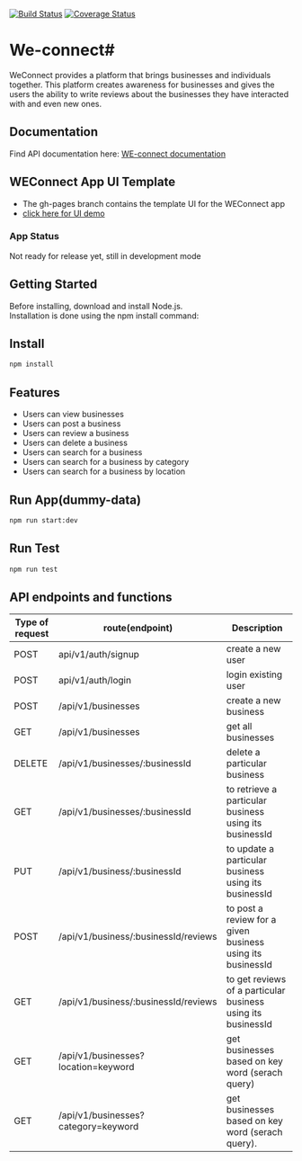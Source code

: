 [![Build Status](https://travis-ci.org/ddouglasz/We-connect.svg?branch=develop)](https://travis-ci.org/ddouglasz/We-connect)
[![Coverage Status](https://coveralls.io/repos/github/ddouglasz/We-connect/badge.svg?branch=develop)](https://coveralls.io/github/ddouglasz/We-connect?branch=develop)
# We-connect# 
 
WeConnect provides a platform that brings businesses and individuals together. This platform creates awareness for businesses and gives the users the ability to write reviews about the businesses they have interacted with and even new ones.  

## Documentation
Find API documentation here:
<a href="https://ddouglasz.github.io/slate/">WE-connect 
documentation</a>

## WEConnect App UI Template
- The gh-pages branch contains the template UI for the WEConnect app
- <a   href="https://ddouglasz.github.io/We-connect/template/index.html">click here for UI demo</a>

### App Status
Not ready for release yet, still in development mode
<h2>Getting Started</h2>
Before installing, download and install Node.js.<br>
Installation is done using the npm install command:

## Install
```bash
npm install 
```
## Features
* Users can view businesses
* Users can post a business
* Users can review a business
* Users can delete a business
* Users can search for a business
* Users can search for a business by category
* Users can search for a business by location

## Run App(dummy-data)
```bash
npm run start:dev
```

## Run Test
```bash
npm run test


```
## API endpoints and functions

 

Type of request | route(endpoint)       | Description
----------------| ----------| --------------------
POST   |api/v1/auth/signup|create a new user
POST   |api/v1/auth/login|login existing user
POST   |/api/v1/businesses|create a new business
GET    |/api/v1/businesses|get all businesses
DELETE | /api/v1/businesses/:businessId |delete a particular business
GET    |/api/v1/businesses/:businessId| to retrieve a particular business using its businessId
PUT    |/api/v1/business/:businessId  | to update a particular business using its businessId
POST   |/api/v1/business/:businessId/reviews| to post a review for a given business using its businessId
GET    |/api/v1/business/:businessId/reviews| to get reviews of a particular business using its businessId
GET    |/api/v1/businesses?location=keyword| get businesses based on key word (serach query)
GET    |/api/v1/businesses?category=keyword| get businesses based on key word (serach query).
